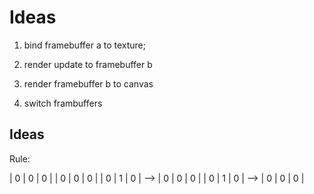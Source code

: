 # Ideas

1. bind framebuffer a to texture;
2. render update to framebuffer b

3. render framebuffer b to canvas
4. switch frambuffers

## Ideas

Rule:

| 0 | 0 | 0 | | 0 | 0 | 0 |
| 0 | 1 | 0 | --> | 0 | 0 | 0 |
| 0 | 1 | 0 | --> | 0 | 0 | 0 |
